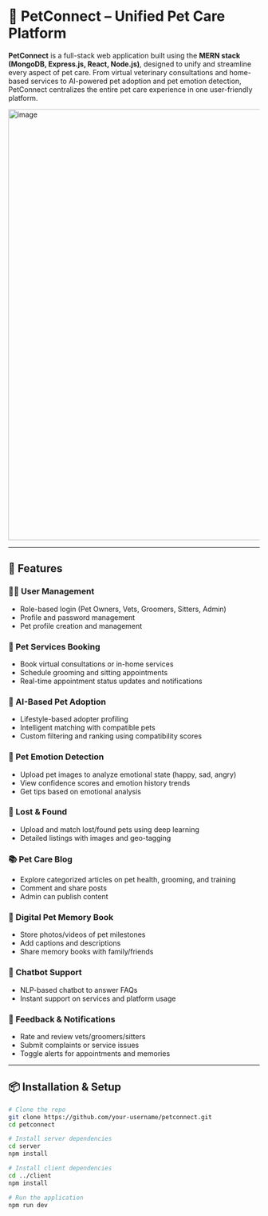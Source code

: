 # 🐾 PetConnect – Unified Pet Care Platform

**PetConnect** is a full-stack web application built using the **MERN stack (MongoDB, Express.js, React, Node.js)**, designed to unify and streamline every aspect of pet care. From virtual veterinary consultations and home-based services to AI-powered pet adoption and pet emotion detection, PetConnect centralizes the entire pet care experience in one user-friendly platform.

<img width="1902" height="862" alt="image" src="https://github.com/user-attachments/assets/3ce6cb28-40dc-4654-893b-432a2f27ec68" />

---

## 🚀 Features

### 🧑‍💼 User Management
- Role-based login (Pet Owners, Vets, Groomers, Sitters, Admin)
- Profile and password management
- Pet profile creation and management

### 🐶 Pet Services Booking
- Book virtual consultations or in-home services
- Schedule grooming and sitting appointments
- Real-time appointment status updates and notifications

### 🤖 AI-Based Pet Adoption
- Lifestyle-based adopter profiling
- Intelligent matching with compatible pets
- Custom filtering and ranking using compatibility scores

### 🧠 Pet Emotion Detection
- Upload pet images to analyze emotional state (happy, sad, angry)
- View confidence scores and emotion history trends
- Get tips based on emotional analysis

### 🧭 Lost & Found
- Upload and match lost/found pets using deep learning
- Detailed listings with images and geo-tagging

### 📚 Pet Care Blog
- Explore categorized articles on pet health, grooming, and training
- Comment and share posts
- Admin can publish content

### 📒 Digital Pet Memory Book
- Store photos/videos of pet milestones
- Add captions and descriptions
- Share memory books with family/friends

### 🤖 Chatbot Support
- NLP-based chatbot to answer FAQs
- Instant support on services and platform usage

### 📩 Feedback & Notifications
- Rate and review vets/groomers/sitters
- Submit complaints or service issues
- Toggle alerts for appointments and memories

---

## 📦 Installation & Setup

```bash
# Clone the repo
git clone https://github.com/your-username/petconnect.git
cd petconnect

# Install server dependencies
cd server
npm install

# Install client dependencies
cd ../client
npm install

# Run the application
npm run dev

